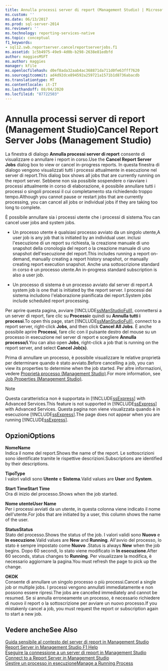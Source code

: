 ```yaml
---
title: Annulla processi server di report (Management Studio) | Microsoft Docs
ms.custom: ''
ms.date: 06/13/2017
ms.prod: sql-server-2014
ms.reviewer: ''
ms.technology: reporting-services-native
ms.topic: conceptual
f1_keywords:
- sql12.swb.reportserver.cancelreportserverjobs.f1
ms.assetid: 1c5b4975-49e9-4d0b-b298-2638e81edbfd
author: maggiesMSFT
ms.author: maggies
manager: kfile
ms.openlocfilehash: d0ef8ada32aab4ac368871da711d0fe63fff7620
ms.sourcegitcommit: ad4d92dce894592a259721a1571b1d8736abacdb
ms.translationtype: MT
ms.contentlocale: it-IT
ms.lasthandoff: 08/04/2020
ms.locfileid: "87722503"
---
```

# <a name="cancel-report-server-jobs-management-studio"></a><span data-ttu-id="7e46e-102">Annulla processi server di report (Management Studio)</span><span class="sxs-lookup"><span data-stu-id="7e46e-102">Cancel Report Server Jobs (Management Studio)</span></span>
  <span data-ttu-id="7e46e-103">La finestra di dialogo **Annulla processi server di report** consente di visualizzare o annullare i report in corso.</span><span class="sxs-lookup"><span data-stu-id="7e46e-103">Use the **Cancel Report Server Jobs** dialog box to view or cancel in-progress reports.</span></span> <span data-ttu-id="7e46e-104">In questa finestra di dialogo vengono visualizzati tutti i processi attualmente in esecuzione nel server di report.</span><span class="sxs-lookup"><span data-stu-id="7e46e-104">This dialog box shows all jobs that are currently running on the report server.</span></span> <span data-ttu-id="7e46e-105">Sebbene non sia possibile sospendere o riavviare i processi attualmente in corso di elaborazione, è possibile annullare tutti i processi o singoli processi il cui completamento sta richiedendo troppo tempo.</span><span class="sxs-lookup"><span data-stu-id="7e46e-105">Although you cannot pause or restart jobs that are currently processing, you can cancel all jobs or individual jobs if they are taking too long to complete.</span></span>  
  
 <span data-ttu-id="7e46e-106">È possibile annullare sia i processi utente che i processi di sistema.</span><span class="sxs-lookup"><span data-stu-id="7e46e-106">You can cancel user jobs and system jobs.</span></span>  
  
-   <span data-ttu-id="7e46e-107">Un processo utente è qualsiasi processo avviato da un singolo utente,</span><span class="sxs-lookup"><span data-stu-id="7e46e-107">A user job is any job that is initiated by an individual user.</span></span> <span data-ttu-id="7e46e-108">inclusi l'esecuzione di un report su richiesta, la creazione manuale di uno snapshot della cronologia del report o la creazione manuale di uno snapshot dell'esecuzione del report.</span><span class="sxs-lookup"><span data-stu-id="7e46e-108">This includes running a report on-demand, manually creating a report history snapshot, or manually creating report execution snapshot.</span></span> <span data-ttu-id="7e46e-109">Anche una sottoscrizione standard in corso è un processo utente.</span><span class="sxs-lookup"><span data-stu-id="7e46e-109">An in-progress standard subscription is also a user job.</span></span>  
  
-   <span data-ttu-id="7e46e-110">Un processo di sistema è un processo avviato dal server di report.</span><span class="sxs-lookup"><span data-stu-id="7e46e-110">A system job is one that is initiated by the report server.</span></span> <span data-ttu-id="7e46e-111">I processi dei sistema includono l'elaborazione pianificata dei report.</span><span class="sxs-lookup"><span data-stu-id="7e46e-111">System jobs include scheduled report processing.</span></span>  
  
 <span data-ttu-id="7e46e-112">Per aprire questa pagina, avviare [!INCLUDE[ssManStudioFull](../../includes/ssmanstudiofull-md.md)], connettersi a un server di report, fare clic su **Processi**e quindi su **Annulla tutti i processi**.</span><span class="sxs-lookup"><span data-stu-id="7e46e-112">To open this page, start [!INCLUDE[ssManStudioFull](../../includes/ssmanstudiofull-md.md)], connect to a report server, right-click **Jobs**, and then click **Cancel All Jobs**.</span></span> <span data-ttu-id="7e46e-113">È anche possibile aprire **Processi**, fare clic con il pulsante destro del mouse su un processo in esecuzione nel server di report e scegliere **Annulla processo/i**.</span><span class="sxs-lookup"><span data-stu-id="7e46e-113">You can also open **Jobs**, right-click a job that is running on the report server, and select **Cancel Job(s)**.</span></span>  
  
 <span data-ttu-id="7e46e-114">Prima di annullare un processo, è possibile visualizzare le relative proprietà per determinare quando è stato avviato.</span><span class="sxs-lookup"><span data-stu-id="7e46e-114">Before cancelling a job, you can view its properties to determine when the job started.</span></span> <span data-ttu-id="7e46e-115">Per altre informazioni, vedere [Proprietà processo &#40;Management Studio&#41;](job-properties-management-studio.md).</span><span class="sxs-lookup"><span data-stu-id="7e46e-115">For more information, see [Job Properties &#40;Management Studio&#41;](job-properties-management-studio.md).</span></span>  
  
> [!NOTE]  
>  <span data-ttu-id="7e46e-116">Questa caratteristica non è supportata in [!INCLUDE[ssExpress](../../includes/ssexpress-md.md)] with Advanced Services.</span><span class="sxs-lookup"><span data-stu-id="7e46e-116">This feature is not supported in [!INCLUDE[ssExpress](../../includes/ssexpress-md.md)] with Advanced Services.</span></span> <span data-ttu-id="7e46e-117">Questa pagina non viene visualizzata quando è in esecuzione [!INCLUDE[ssExpress](../../includes/ssexpress-md.md)].</span><span class="sxs-lookup"><span data-stu-id="7e46e-117">The page does not appear when you are running [!INCLUDE[ssExpress](../../includes/ssexpress-md.md)].</span></span>  
  
## <a name="options"></a><span data-ttu-id="7e46e-118">Opzioni</span><span class="sxs-lookup"><span data-stu-id="7e46e-118">Options</span></span>  
 <span data-ttu-id="7e46e-119">**Nome**</span><span class="sxs-lookup"><span data-stu-id="7e46e-119">**Name**</span></span>  
 <span data-ttu-id="7e46e-120">Indica il nome del report.</span><span class="sxs-lookup"><span data-stu-id="7e46e-120">Shows the name of the report.</span></span> <span data-ttu-id="7e46e-121">Le sottoscrizioni sono identificate tramite le rispettive descrizioni.</span><span class="sxs-lookup"><span data-stu-id="7e46e-121">Subscriptions are identified by their descriptions.</span></span>  
  
 <span data-ttu-id="7e46e-122">**Tipo**</span><span class="sxs-lookup"><span data-stu-id="7e46e-122">**Type**</span></span>  
 <span data-ttu-id="7e46e-123">I valori validi sono **Utente** e **Sistema**.</span><span class="sxs-lookup"><span data-stu-id="7e46e-123">Valid values are **User** and **System**.</span></span>  
  
 <span data-ttu-id="7e46e-124">**Start Time**</span><span class="sxs-lookup"><span data-stu-id="7e46e-124">**Start Time**</span></span>  
 <span data-ttu-id="7e46e-125">Ora di inizio del processo.</span><span class="sxs-lookup"><span data-stu-id="7e46e-125">Shows when the job started.</span></span>  
  
 <span data-ttu-id="7e46e-126">**Nome utente**</span><span class="sxs-lookup"><span data-stu-id="7e46e-126">**User Name**</span></span>  
 <span data-ttu-id="7e46e-127">Per i processi avviati da un utente, in questa colonna viene indicato il nome dell'utente.</span><span class="sxs-lookup"><span data-stu-id="7e46e-127">For jobs that are initiated by a user, this column shows the name of the user.</span></span>  
  
 <span data-ttu-id="7e46e-128">**Status**</span><span class="sxs-lookup"><span data-stu-id="7e46e-128">**Status**</span></span>  
 <span data-ttu-id="7e46e-129">Stato del processo.</span><span class="sxs-lookup"><span data-stu-id="7e46e-129">Shows the status of the job.</span></span> <span data-ttu-id="7e46e-130">I valori validi sono **Nuovo** e **In esecuzione**.</span><span class="sxs-lookup"><span data-stu-id="7e46e-130">Valid values are **New** and **Running**.</span></span> <span data-ttu-id="7e46e-131">All'avvio del processo, lo stato è sempre impostato come **Nuovo** .</span><span class="sxs-lookup"><span data-stu-id="7e46e-131">Status is always **New** when the job begins.</span></span> <span data-ttu-id="7e46e-132">Dopo 60 secondi, lo stato viene modificato in **In esecuzione**.</span><span class="sxs-lookup"><span data-stu-id="7e46e-132">After 60 seconds, status changes to **Running**.</span></span> <span data-ttu-id="7e46e-133">Per visualizzare la modifica, è necessario aggiornare la pagina.</span><span class="sxs-lookup"><span data-stu-id="7e46e-133">You must refresh the page to pick up the change.</span></span>  
  
 <span data-ttu-id="7e46e-134">**OK**</span><span class="sxs-lookup"><span data-stu-id="7e46e-134">**OK**</span></span>  
 <span data-ttu-id="7e46e-135">Consente di annullare un singolo processo o più processi.</span><span class="sxs-lookup"><span data-stu-id="7e46e-135">Cancel a single job or multiple jobs.</span></span> <span data-ttu-id="7e46e-136">I processi vengono annullati immediatamente e non possono essere ripresi.</span><span class="sxs-lookup"><span data-stu-id="7e46e-136">The jobs are cancelled immediately and cannot be resumed.</span></span> <span data-ttu-id="7e46e-137">Se si annulla erroneamente un processo, è necessario richiedere di nuovo il report o la sottoscrizione per avviare un nuovo processo.</span><span class="sxs-lookup"><span data-stu-id="7e46e-137">If you mistakenly cancel a job, you must request the report or subscription again to start a new job.</span></span>  
  
## <a name="see-also"></a><span data-ttu-id="7e46e-138">Vedere anche</span><span class="sxs-lookup"><span data-stu-id="7e46e-138">See Also</span></span>  
 <span data-ttu-id="7e46e-139">[Guida sensibile al contesto del server di report in Management Studio](report-server-in-management-studio-f1-help.md) </span><span class="sxs-lookup"><span data-stu-id="7e46e-139">[Report Server in Management Studio F1 Help](report-server-in-management-studio-f1-help.md) </span></span>  
 <span data-ttu-id="7e46e-140">[Eseguire la connessione a un server di report in Management Studio](connect-to-a-report-server-in-management-studio.md) </span><span class="sxs-lookup"><span data-stu-id="7e46e-140">[Connect to a Report Server in Management Studio](connect-to-a-report-server-in-management-studio.md) </span></span>  
 [<span data-ttu-id="7e46e-141">Gestire un processo in esecuzione</span><span class="sxs-lookup"><span data-stu-id="7e46e-141">Manage a Running Process</span></span>](../subscriptions/manage-a-running-process.md)  
  
  
